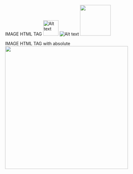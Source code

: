 IMAGE HTML TAG 
<img src="defender_rocket.png" alt="Alt text" width="50"/>
<img src="defender_rocket.png" alt="Alt text" />
<img src="defender_rocket.png" width="100" height="100" />


IMAGE HTML TAG with absolute
<img src="https://img.lemde.fr/2024/06/18/0/0/2100/1050/1000/500/75/0/cabe93a_1718707996737-circonscriptions.jpg" width="400"/>
